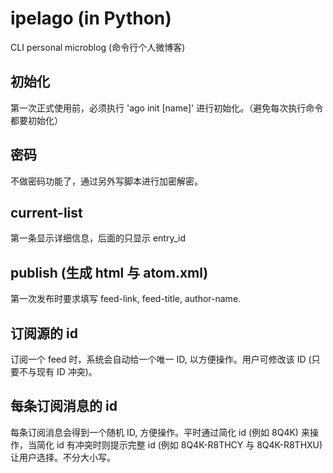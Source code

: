 # ipelago (in Python)

CLI personal microblog (命令行个人微博客)


## 初始化

第一次正式使用前，必须执行 'ago init [name]' 进行初始化。（避免每次执行命令都要初始化）

## 密码

不做密码功能了，通过另外写脚本进行加密解密。

## current-list

第一条显示详细信息，后面的只显示 entry_id

## publish (生成 html 与 atom.xml)

第一次发布时要求填写 feed-link, feed-title, author-name.

## 订阅源的 id

订阅一个 feed 时，系统会自动给一个唯一 ID, 以方便操作。用户可修改该 ID (只要不与现有 ID 冲突)。

## 每条订阅消息的 id

每条订阅消息会得到一个随机 ID, 方便操作。平时通过简化 id (例如 8Q4K) 来操作，当简化 id 有冲突时则提示完整 id (例如 8Q4K-R8THCY 与 8Q4K-R8THXU) 让用户选择。不分大小写。
